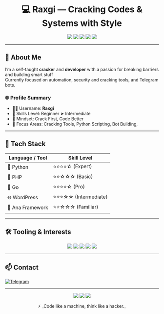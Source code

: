 <h1 align="center">💻 Raxgi — Cracking Codes & Systems with Style</h1>

<p align="center">
  <img src="https://img.shields.io/badge/Python-%2314354C.svg?style=for-the-badge&logo=python&logoColor=white" />
  <img src="https://img.shields.io/badge/GoLang-%2300ADD8.svg?style=for-the-badge&logo=go&logoColor=white" />
  <img src="https://img.shields.io/badge/PHP-%23777BB4.svg?style=for-the-badge&logo=php&logoColor=white" />
  <img src="https://img.shields.io/badge/WordPress-%2321759B.svg?style=for-the-badge&logo=wordpress&logoColor=white" />
  <img src="https://img.shields.io/badge/Cracker-%23FF0000.svg?style=for-the-badge&logo=skynet&logoColor=white" />
</p>

---

## 🧠 About Me

I’m a self-taught **cracker** and **developer** with a passion for breaking barriers and building smart stuff  
Currently focused on automation, security and cracking tools,  and Telegram bots.

### 🌐 Profile Summary

- 🧑‍💻 Username: **Raxgi**
- 🚀 Skills Level: Beginner ➤ Intermediate  
- 🧠 Mindset: Crack First, Code Better  
- 🎯 Focus Areas: Cracking Tools, Python Scripting, Bot Building, 

---

## 🧰 Tech Stack

| Language / Tool | Skill Level |
|-----------------|-------------|
| 🐍 Python        | ⭐⭐⭐⭐☆ (Expert) |
| 🐘 PHP           | ⭐⭐☆☆☆ (Basic) |
| 💙 Go            | ⭐⭐⭐⭐☆ (Pro) |
| 🌐 WordPress     | ⭐⭐⭐☆☆ (Intermediate) |
| 🧩 Ana Framework | ⭐⭐☆☆☆ (Familiar) |

---

## 🛠️ Tooling & Interests

<p align="center">
  <img src="https://img.shields.io/badge/Telegram%20Bots-%2326A5E4.svg?style=for-the-badge&logo=telegram&logoColor=white" />
  <img src="https://img.shields.io/badge/Web%20Automation-%23FFAA00.svg?style=for-the-badge&logo=selenium&logoColor=white" />
  <img src="https://img.shields.io/badge/Password%20Crackers-%23FF0000.svg?style=for-the-badge&logo=protonmail&logoColor=white" />
  <img src="https://img.shields.io/badge/Networking%20Scripts-%231E90FF.svg?style=for-the-badge&logo=hackthebox&logoColor=white" />
  <img src="https://img.shields.io/badge/Open%20Source-Lover-%2300C896.svg?style=for-the-badge" />
</p>

---

## 📫 Contact

[![Telegram](https://img.shields.io/badge/Telegram-%40raxgi-blue?style=for-the-badge&logo=telegram)](https://t.me/raxgi)

---

<p align="center">
  <img src="https://img.shields.io/badge/Made%20with-%E2%9D%A4-black?style=for-the-badge" />
  <img src="https://img.shields.io/badge/Always-Hustling-informational?style=for-the-badge" />
  <img src="https://img.shields.io/badge/Security-Underground-red?style=for-the-badge" />
</p>

<p align="center">
  ⚡ _Code like a machine, think like a hacker._
</p>
